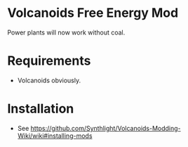 ﻿# Volcanoids Free Energy Mod
Power plants will now work without coal.

# Requirements
- Volcanoids obviously.

# Installation
- See https://github.com/Synthlight/Volcanoids-Modding-Wiki/wiki#installing-mods